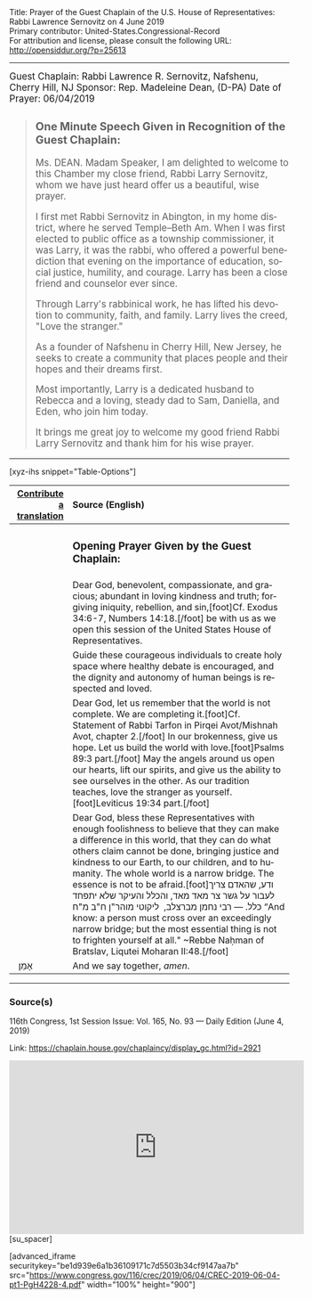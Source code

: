 <html>
<head></head>
<body>
Title: Prayer of the Guest Chaplain of the U.S. House of Representatives: Rabbi Lawrence Sernovitz on 4 June 2019<br />
Primary contributor: United-States.Congressional-Record<br />
For attribution and license, please consult the following URL: <a href="http://opensiddur.org/?p=25613">http://opensiddur.org/?p=25613</a>
<p />
<hr />

<div class="english" lang="en" style="font-size:1.2em;">
Guest Chaplain: Rabbi Lawrence R. Sernovitz, Nafshenu, Cherry Hill, NJ
Sponsor: Rep. Madeleine Dean, (D-PA)
Date of Prayer: 06/04/2019

<blockquote>
<h3>One Minute Speech Given in Recognition of the Guest Chaplain:</h3>

Ms. DEAN. Madam Speaker, I am delighted to welcome to this Chamber my close friend, Rabbi Larry Sernovitz, whom we have just heard offer us a beautiful, wise prayer.

I first met Rabbi Sernovitz in Abington, in my home district, where he served Temple–Beth Am. When I was first elected to public office as a township commissioner, it was Larry, it was the rabbi, who offered a powerful benediction that evening on the importance of education, social justice, humility, and courage. Larry has been a close friend and counselor ever since.

Through Larry's rabbinical work, he has lifted his devotion to community, faith, and family. Larry lives the creed, "Love the stranger."

As a founder of Nafshenu in Cherry Hill, New Jersey, he seeks to create a community that places people and their hopes and their dreams first.

Most importantly, Larry is a dedicated husband to Rebecca and a loving, steady dad to Sam, Daniella, and Eden, who join him today.

It brings me great joy to welcome my good friend Rabbi Larry Sernovitz and thank him for his wise prayer.
</blockquote>
</div>

<hr />

[xyz-ihs snippet="Table-Options"]<table style="margin-left: auto; margin-right: auto;" class="draggable">
<thead><tr><th id="x" style="text-align: right;"><a href="/contributing/upload/">Contribute a translation</a></th><th style="text-align: left;">Source (English)</th></tr></thead>
<tbody>
<tr><td style="vertical-align:top;">
<div class="liturgy" lang="he">

</span></div></td>
 
<td style="vertical-align:top;">
<div class="english" lang="en">
<h3>Opening Prayer Given by the Guest Chaplain:</h3>
</div></td></tr>


<tr><td style="vertical-align:top;">
<div class="liturgy" lang="he">

</span></div></td>
 
<td style="vertical-align:top;">
<div class="english" lang="en">
Dear God, 
benevolent, compassionate, and gracious; 
abundant in loving kindness and truth; 
forgiving iniquity, rebellion, and sin,[foot]Cf. Exodus 34:6-7, Numbers 14:18.[/foot]
be with us as we open this session 
of the United States House of Representatives. 
</div></td></tr>


<tr><td style="vertical-align:top;">
<div class="liturgy" lang="he">

</span></div></td>
 
<td style="vertical-align:top;">
<div class="english" lang="en">
Guide these courageous individuals 
to create holy space 
where healthy debate is encouraged, 
and the dignity 
and autonomy of human beings 
is respected 
and loved.
</div></td></tr>


<tr><td style="vertical-align:top;">
<div class="liturgy" lang="he">

</span></div></td>
 
<td style="vertical-align:top;">
<div class="english" lang="en">
Dear God, 
let us remember that the world is not complete. 
We are completing it.[foot]Cf. Statement of Rabbi Tarfon in Pirqei Avot/Mishnah Avot, chapter 2.[/foot] 
In our brokenness, give us hope. 
Let us build the world with love.[foot]Psalms 89:3 part.[/foot] 
May the angels around us 
open our hearts, 
lift our spirits, 
and give us the ability 
to see ourselves in the other. 
As our tradition teaches, 
love the stranger as yourself.[foot]Leviticus 19:34 part.[/foot]
</div></td></tr>


<tr><td style="vertical-align:top;">
<div class="liturgy" lang="he">

</span></div></td>
 
<td style="vertical-align:top;">
<div class="english" lang="en">
Dear God, 
bless these Representatives with enough foolishness 
to believe that they can make a difference in this world, 
that they can do what others claim cannot be done, 
bringing justice 
and kindness 
to our Earth, 
to our children, 
and to humanity. 
The whole world is a narrow bridge. 
The essence is not to be afraid.[foot]<span class="hebrew" lang="he">ודע,‏ שהאדם צריך לעבור על גשר צר מאד מאד,‏ והכלל והעיקר שלא יתפחד כלל.‏ — רבי נחמן מברצלב, ‏ ליקוטי מוהר"ן ח"ב מ"ח</span> “And know: a person must cross over an exceedingly narrow bridge; but the most essential thing is not to frighten yourself at all." ~Rebbe Naḥman of Bratslav, Liqutei Moharan II:48.[/foot]
</div></td></tr>


<tr><td style="vertical-align:top;">
<div class="liturgy" lang="he">
&nbsp;
אָמֵן׃
</span></div></td>
 
<td style="vertical-align:top;">
<div class="english" lang="en">
And we say together, 
<em>amen</em>.
</div></td></tr>
</tbody></table>

<hr />

<h3>Source(s)</h3>

116th Congress, 1st Session
Issue: Vol. 165, No. 93 — Daily Edition (June 4, 2019)

Link: <a href="https://chaplain.house.gov/chaplaincy/display_gc.html?id=2921">https://chaplain.house.gov/chaplaincy/display_gc.html?id=2921</a>

<iframe width=530 height=312 src='https://www.c-span.org/video/standalone/?c4801120/opening-prayer-tuesday-june-4-2019' allowfullscreen='allowfullscreen' frameborder=0></iframe>[su_spacer]

[advanced_iframe securitykey="be1d939e6a1b36109171c7d5503b34cf9147aa7b" src="https://www.congress.gov/116/crec/2019/06/04/CREC-2019-06-04-pt1-PgH4228-4.pdf" width="100%" height="900"]
</body>
</html>